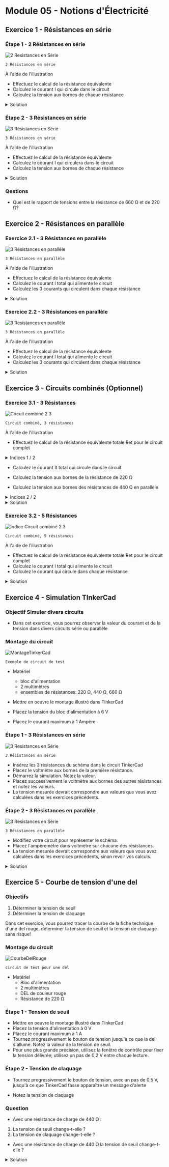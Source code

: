 # Module 05 - Notions d'Électricité

## Exercice 1 - Résistances en série

### Étape 1 - 2 Résistances en série

![2 Resistances en Série](img/rs_220_220.png)

    2 Résistances en série

À l'aide de l'illustration

- Effectuez le calcul de la résistance équivalente
- Calculez le courant I qui circule dans le circuit
- Calculez la tension aux bornes de chaque résistance

<details>
    <summary>Solution</summary>

Rt = 220 + 220 = 440 &#8486;  
U1 = 220 * 13,43 = 3 V  
U2 = 220 * 13,43 = 3 V  
It = 6 / 440 = 13,6 mA

![2 Resistances en Série - Solution](img/rs_220_220_solution.png)

</details>

### Étape 2 - 3 Résistances en série

![3 Résistances en Série](img/rs_220_440_660.png)

    3 Résistances en série

À l'aide de l'illustration

- Effectuez le calcul de la résistance équivalente
- Calculez le courant I qui circulera dans le circuit
- Calculez la tension aux bornes de chaque résistance

<details>
    <summary>Solution</summary>

Rt = 220 + 440 + 660 = 1320 &#8486;  
U1 = 4,6 * 220 = 1 V  
U2 = 4,6 * 440 = 2 V  
U3 = 4,6 * 660 = 3 V  
It = 6 / 1320 = 4,6 mA

![3 Résistances en Série - Solution](img/rs_220_440_660_solution.png)

</details>

### Qestions

- Quel est le rapport de tensions entre la résistance de 660 Ω et de 220 Ω?

## Exercice 2 - Résistances en parallèle

### Exercice 2.1 - 3 Résistances en parallèle

![3 Résistances en parallèle](img/rp_220_220_220.png)

    3 Résistances en parallèle

À l'aide de l'illustration

- Effectuez le calcul de la résistance équivalente
- Calculez le courant I total qui alimente le circuit
- Calculez les 3 courants qui circulent dans chaque résistance

<details>
    <summary>Solution</summary>

1 / Rt = 1 / 220 + 1 / 220 + 1 / 220 = 3 / 220 => Rt = 73,3 &#8486;  
U1 = U2 = U3 = 6 V  
It = 6 / 73,3 = 81,9 mA  
I1 = I2 = I3 = 27,3 mA  

![3 Résistances en parallèle - Solution](img/rp_220_220_220_solution.png)

</details>

### Exercice 2.2 - 3 Résistances en parallèle

![3 Resistances en parallèle](img/rp_220_220_440.png)

    3 Résistances en parallèle

À l'aide de l'illustration

- Effectuez le calcul de la résistance équivalente
- Calculez le courant I total qui alimente le circuit
- Calculez les 3 courants qui circulent dans chaque résistance

<details>
    <summary>Solution</summary>

1 / Rt = 1 / 220 + 1 / 220 + 1 / 440 = 5 / 440 => Rt = 88 &#8486;  
U1 = U2 = U3 = 6 V  
It = 6 / 88 = 68,2 mA  
I1 = 27,3 mA  
I2 = 27,3 mA  
I3 = 13,6 mA

![3 Résistances en parallèle - Solution](img/rp_220_220_440_solution.png)

</details>

## Exercice 3 - Circuits combinés (Optionnel)

### Exercice 3.1 - 3 Résistances

![Circuit combiné 2 3](img/rs_220_rp_440_440.png)

    Circuit combiné, 3 résistances

À l'aide de l'illustration

- Effectuez le calcul de la résistance équivalente totale Ret pour le circuit complet

<details>
    <summary>Indices 1 / 2</summary>

1. Effectuez le calcul de la résistance équivalente en parallèle Rep pour les 2 résistances en parallèle

2. La résistance Ret totale est donné par la  résistance de 220 Ω en série avec la résistance Rep

</details>

- Calculez le courant It total qui circule dans le circuit
- Calculez la tension aux bornes de la résistance de 220 Ω

- Calculez la tension aux bornes des résistances de 440 Ω en parallèle

<details>
    <summary>Indices 2 / 2</summary>

1. la tension aux bornes de résistances en parallèle est la même. La tension peut être déduite de la tension totale et de la tension U aux bornes de la résistance de 220 Ω

2. le courant est calculé à partir de la formule U / R2 et U /R3

![Indice Circuit combiné 2 3](img/rs_220_rp_440_440_Indice.png)

    Circuit combiné, 3 résistances

</details>

<details>
    <summary>Solution</summary>

1 / Re1 = 1 / 440 + 1 / 440 = 1 / 220 => Re1 = 220 &#8486;  
Rt = 440 &#8486;  
It = 6 / 440 = 13,6 mA  
U1 = 220 * 0.0136 = 3V  
U2 = U3 = 220 * 0.0136 = 3V  
I2 = 3 / 440 = 6,8 mA   
I3 = 3 / 440 = 6,8 mA

![Solution Circuit combiné 2 3](img/rs_220_rp_440_440_Solution.png)

</details>

### Exercice 3.2 - 5 Résistances

![Indice Circuit combiné 2 3](img/rs_580_220_rp_440_440_1K.png)

    Circuit combiné, 5 résistances

À l'aide de l'illustration

- Effectuez le calcul de la résistance équivalente totale Ret pour le circuit complet
- Calculez le courant I total qui alimente le circuit
- Calculez le courant qui circule dans chaque résistance

<details>
    <summary>Solution</summary>

Re1 = 180.33 &#8486;  
Rt = 580 + 220 + 180.33 = 980.33  
It = 6 / 980.33 = 6.1 mA  
U1 = 580 * 0.0061 = 3,54 V  
U2 = 220 * 0.0061 = 1.34 V V  
Ue1 = U3 = U4 = U5 = 180.33 * 0.0061 = 1.1 V  
I3 = I4 = 1.1 / 440 = 2.5mA  
I5 = 1.1/1000 = 1.1 mA 

![Circuit combiné 2 3](img/rs_580_220_rp_440_440_1K_solution.png)

</details>

## Exercice 4 - Simulation TInkerCad

### Objectif Simuler divers circuits

- Dans cet exercice, vous pourrez observer la valeur du courant et de la tension dans divers circuits série ou parallèle

### Montage du circuit

![MontageTinkerCad](img/rs_220_440_660_A_V.png)

    Exemple de circuit de test

- Matériel
  - bloc d'alimentation
  - 2 multimètres
  - ensembles de résistances: 220 Ω, 440 Ω, 660 Ω

- Mettre en oeuvre le montage illustré dans TinkerCad
- Placez la tension du bloc d'alimentation à 6 V
- Placez le courant maximum à 1 Ampère

### Étape 1 - 3 Résistances en série

![3 Resistances en Série](img/rs_220_440_660.png)

    3 Résistances en série

- Insérez les 3 résistances du schéma dans le circuit TinkerCad
- Placez le voltmètre aux bornes de la première résistance.
- Démarrez la simulation. Notez la valeur.
- Placez successivement le voltmètre aux bornes des autres résistances et notez les valeurs.
- La tension mesurée devrait correspondre aux valeurs que vous avez calculées dans les exercices précédents.

### Étape 2 - 3 Résistances en parallèle

![3 Resistances en Série](img/rp_220_220_220.png)

    3 Résistances en parallèle

- Modifiez votre circuit pour représenter le schéma.
- Placez  l'ampèremètre dans  voltmètre sur chacune des résistances.
- La tension mesurée devrait correspondre aux valeurs que vous avez calculées dans les exercices précédents, sinon revoir vos calculs.

<details>
    <summary>Solution</summary>

![3 résistances en parallèle sous Tinkercad](img/rp_220_220_220_tinkercad_solution.png)

</details>

## Exercice 5 - Courbe de tension d'une del

### Objectifs

1. Déterminer la tension de seuil
2. Déterminer la tension de claquage

Dans cet exercice, vous pourrez tracer la courbe de la fiche technique d'une del rouge, déterminer la tension de seuil et la tension de claquage sans risque!

### Montage du circuit

![CourbeDelRouge](img/CourbeDelRouge.png)

    circuit de test pour une del

- Matériel
  - Bloc d'alimentation
  - 2 multimètres
  - DEL de couleur rouge
  - Résistance de 220 Ω

### Étape 1 - Tension de seuil

- Mettre en oeuvre le montage illustré dans TinkerCad
- Placez la tension d'alimentation à 0 V
- Placez le courant maximum à 1 A
- Tournez progressivement le bouton de tension jusqu'à ce que la del s'allume. Notez la valeur de la tension de seuil.
- Pour une plus grande précision, utilisez la fenêtre de contrôle pour fixer la tension délivrée; utilisez un pas de 0,2 V entre chaque lecture.

### Étape 2 - Tension de claquage

- Tournez progressivement le bouton de tension, avec un pas de 0.5 V, jusqu'à ce que TinkerCad fasse apparaître un message d'alerte

- Notez la tension de claquage

### Question

- Avec une résistance de charge de 440 Ω :

1. La tension de seuil change-t-elle ?
2. La tension de claquage change-t-elle ?

- Avec une résistance de charge  de 440 Ω la tension de seuil change-t-elle ?

<details>
    <summary>Solution</summary>

Non les tensions de seuil et de claquage dépendent uniquement de la fabrication du matériau.
</details>
